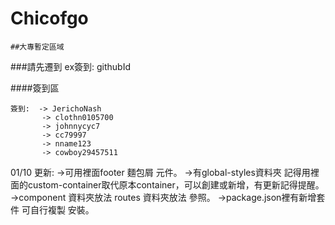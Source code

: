 # Chicofgo

```
##大專暫定區域
```
###請先遷到
ex簽到: githubId

####簽到區
```
簽到:  -> JerichoNash
       -> clothn0105700
       -> johnnycyc7
       -> cc79997
       -> nname123
       -> cowboy29457511
```

01/10 更新:
->可用裡面footer 麵包屑 元件。
->有global-styles資料夾 記得用裡面的custom-container取代原本container，可以創建或新增，有更新記得提醒。
->component 資料夾放法 routes 資料夾放法 參照。
->package.json裡有新增套件 可自行複製 安裝。
